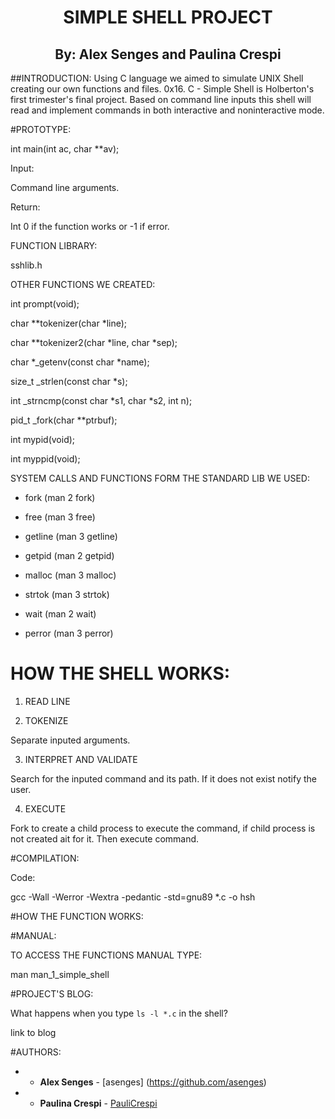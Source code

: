 <h1 align="center">
SIMPLE SHELL PROJECT
</h1>

<h2 align="center">
By: Alex Senges and Paulina Crespi
</h2>

##INTRODUCTION:
Using C language we aimed to simulate UNIX Shell creating our own functions and files. 0x16. C - Simple Shell is Holberton's first trimester's final project. Based on command line inputs this shell will read and implement commands in both interactive and noninteractive mode.

#PROTOTYPE:

int main(int ac, char **av);

Input: 

Command line arguments.

Return: 

Int 0 if the function works or -1 if error.

FUNCTION LIBRARY:

  sshlib.h

OTHER FUNCTIONS WE CREATED:

int prompt(void);

char **tokenizer(char *line);

char **tokenizer2(char *line, char *sep);

char *_getenv(const char *name);

size_t _strlen(const char *s);

int _strncmp(const char *s1, char *s2, int n);

pid_t  _fork(char **ptrbuf);

int mypid(void);

int myppid(void);



SYSTEM CALLS AND FUNCTIONS FORM THE STANDARD LIB WE USED:

- fork (man 2 fork)

- free (man 3 free)

- getline (man 3 getline)

- getpid (man 2 getpid)

- malloc (man 3 malloc)

- strtok (man 3 strtok)

- wait (man 2 wait)

- perror (man 3 perror)

# HOW THE SHELL WORKS:


1. READ LINE

2. TOKENIZE

Separate inputed arguments.

3. INTERPRET AND VALIDATE

Search for the inputed command and its path. If it does not exist notify the user.

4. EXECUTE 

Fork to create a child process to execute the command, if child process is not created ait for it. Then execute command.


#COMPILATION:

Code:

gcc -Wall -Werror -Wextra -pedantic -std=gnu89 *.c -o hsh

#HOW THE FUNCTION WORKS:

#MANUAL:

TO ACCESS THE FUNCTIONS MANUAL TYPE:

man man_1_simple_shell

#PROJECT'S BLOG:

What happens when you type `ls -l *.c` in the shell?

link to blog

#AUTHORS:

- * **Alex Senges** - [asenges] (https://github.com/asenges)
- * **Paulina Crespi** - [PauliCrespi](https://github.com/PauliCrespi)

